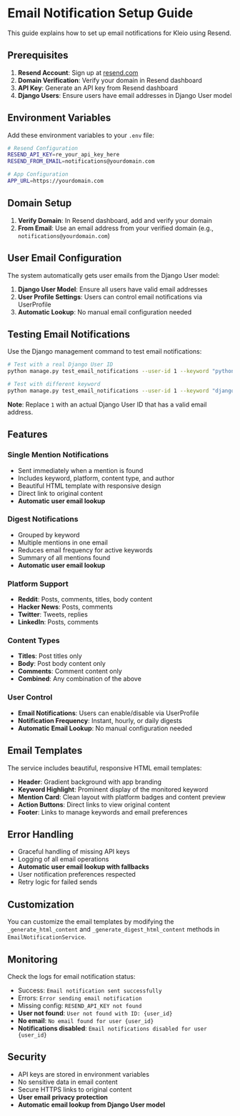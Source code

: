 # Email Notification Setup Guide

This guide explains how to set up email notifications for Kleio using Resend.

## Prerequisites

1. **Resend Account**: Sign up at [resend.com](https://resend.com)
2. **Domain Verification**: Verify your domain in Resend dashboard
3. **API Key**: Generate an API key from Resend dashboard
4. **Django Users**: Ensure users have email addresses in Django User model

## Environment Variables

Add these environment variables to your `.env` file:

```bash
# Resend Configuration
RESEND_API_KEY=re_your_api_key_here
RESEND_FROM_EMAIL=notifications@yourdomain.com

# App Configuration
APP_URL=https://yourdomain.com
```

## Domain Setup

1. **Verify Domain**: In Resend dashboard, add and verify your domain
2. **From Email**: Use an email address from your verified domain (e.g., `notifications@yourdomain.com`)

## User Email Configuration

The system automatically gets user emails from the Django User model:

1. **Django User Model**: Ensure all users have valid email addresses
2. **User Profile Settings**: Users can control email notifications via UserProfile
3. **Automatic Lookup**: No manual email configuration needed

## Testing Email Notifications

Use the Django management command to test email notifications:

```bash
# Test with a real Django User ID
python manage.py test_email_notifications --user-id 1 --keyword "python"

# Test with different keyword
python manage.py test_email_notifications --user-id 1 --keyword "django"
```

**Note**: Replace `1` with an actual Django User ID that has a valid email address.

## Features

### Single Mention Notifications
- Sent immediately when a mention is found
- Includes keyword, platform, content type, and author
- Beautiful HTML template with responsive design
- Direct link to original content
- **Automatic user email lookup**

### Digest Notifications
- Grouped by keyword
- Multiple mentions in one email
- Reduces email frequency for active keywords
- Summary of all mentions found
- **Automatic user email lookup**

### Platform Support
- **Reddit**: Posts, comments, titles, body content
- **Hacker News**: Posts, comments
- **Twitter**: Tweets, replies
- **LinkedIn**: Posts, comments

### Content Types
- **Titles**: Post titles only
- **Body**: Post body content only
- **Comments**: Comment content only
- **Combined**: Any combination of the above

### User Control
- **Email Notifications**: Users can enable/disable via UserProfile
- **Notification Frequency**: Instant, hourly, or daily digests
- **Automatic Email Lookup**: No manual configuration needed

## Email Templates

The service includes beautiful, responsive HTML email templates:

- **Header**: Gradient background with app branding
- **Keyword Highlight**: Prominent display of the monitored keyword
- **Mention Card**: Clean layout with platform badges and content preview
- **Action Buttons**: Direct links to view original content
- **Footer**: Links to manage keywords and email preferences

## Error Handling

- Graceful handling of missing API keys
- Logging of all email operations
- **Automatic user email lookup with fallbacks**
- User notification preferences respected
- Retry logic for failed sends

## Customization

You can customize the email templates by modifying the `_generate_html_content` and `_generate_digest_html_content` methods in `EmailNotificationService`.

## Monitoring

Check the logs for email notification status:
- Success: `Email notification sent successfully`
- Errors: `Error sending email notification`
- Missing config: `RESEND_API_KEY not found`
- **User not found**: `User not found with ID: {user_id}`
- **No email**: `No email found for user {user_id}`
- **Notifications disabled**: `Email notifications disabled for user {user_id}`

## Security

- API keys are stored in environment variables
- No sensitive data in email content
- Secure HTTPS links to original content
- **User email privacy protection**
- **Automatic email lookup from Django User model** 
